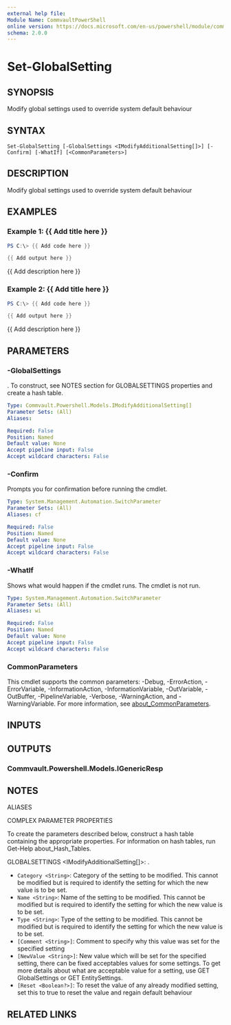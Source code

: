 ```yaml
---
external help file:
Module Name: CommvaultPowerShell
online version: https://docs.microsoft.com/en-us/powershell/module/commvaultpowershell/set-globalsetting
schema: 2.0.0
---
```


# Set-GlobalSetting

## SYNOPSIS
Modify global settings used to override system default behaviour

## SYNTAX

```
Set-GlobalSetting [-GlobalSettings <IModifyAdditionalSetting[]>] [-Confirm] [-WhatIf] [<CommonParameters>]
```

## DESCRIPTION
Modify global settings used to override system default behaviour

## EXAMPLES

### Example 1: {{ Add title here }}
```powershell
PS C:\> {{ Add code here }}

{{ Add output here }}
```

{{ Add description here }}

### Example 2: {{ Add title here }}
```powershell
PS C:\> {{ Add code here }}

{{ Add output here }}
```

{{ Add description here }}

## PARAMETERS

### -GlobalSettings
.
To construct, see NOTES section for GLOBALSETTINGS properties and create a hash table.

```yaml
Type: Commvault.Powershell.Models.IModifyAdditionalSetting[]
Parameter Sets: (All)
Aliases:

Required: False
Position: Named
Default value: None
Accept pipeline input: False
Accept wildcard characters: False
```

### -Confirm
Prompts you for confirmation before running the cmdlet.

```yaml
Type: System.Management.Automation.SwitchParameter
Parameter Sets: (All)
Aliases: cf

Required: False
Position: Named
Default value: None
Accept pipeline input: False
Accept wildcard characters: False
```

### -WhatIf
Shows what would happen if the cmdlet runs.
The cmdlet is not run.

```yaml
Type: System.Management.Automation.SwitchParameter
Parameter Sets: (All)
Aliases: wi

Required: False
Position: Named
Default value: None
Accept pipeline input: False
Accept wildcard characters: False
```

### CommonParameters
This cmdlet supports the common parameters: -Debug, -ErrorAction, -ErrorVariable, -InformationAction, -InformationVariable, -OutVariable, -OutBuffer, -PipelineVariable, -Verbose, -WarningAction, and -WarningVariable. For more information, see [about_CommonParameters](http://go.microsoft.com/fwlink/?LinkID=113216).

## INPUTS

## OUTPUTS

### Commvault.Powershell.Models.IGenericResp

## NOTES

ALIASES

COMPLEX PARAMETER PROPERTIES

To create the parameters described below, construct a hash table containing the appropriate properties. For information on hash tables, run Get-Help about_Hash_Tables.


GLOBALSETTINGS <IModifyAdditionalSetting[]>: .
  - `Category <String>`: Category of the setting to be modified. This cannot be modified but is required to identify the setting for which the new value is to be set.
  - `Name <String>`: Name of the setting to be modified. This cannot be modified but is required to identify the setting for which the new value is to be set.
  - `Type <String>`: Type of the setting to be modified. This cannot be modified but is required to identify the setting for which the new value is to be set.
  - `[Comment <String>]`: Comment to specify why this value was set for the specified setting
  - `[NewValue <String>]`: New value which will be set for the specified setting, there can be fixed acceptables values for some settings. To get more details about what are acceptable value for a setting, use GET GlobalSettings or GET EntitySettings.
  - `[Reset <Boolean?>]`: To reset the value of any already modified setting, set this to true to reset the value and regain default behaviour

## RELATED LINKS

